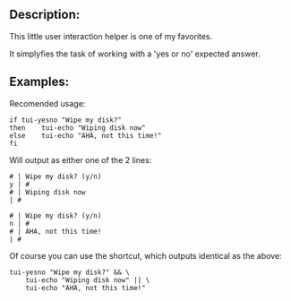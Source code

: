 Description:
------------

This little user interaction helper is one of my favorites.

It simplyfies the task of working with a 'yes or no' expected answer.


Examples:
---------
Recomended usage:

	if tui-yesno "Wipe my disk?"
	then	tui-echo "Wiping disk now"
	else	tui-echo "AHA, not this time!"
	fi
	
Will output as either one of the 2 lines:

	# | Wipe my disk? (y/n)                                                y | #
	# | Wiping disk now                                                      | #
 	 
	# | Wipe my disk? (y/n)                                                n | #
	# | AHA, not this time!                                                  | #
	
Of course you can use the shortcut, which outputs identical as the above:

	tui-yesno "Wipe my disk?" && \
		tui-echo "Wiping disk now" || \
		tui-echo "AHA, not this time!"
